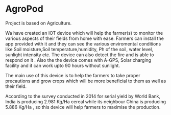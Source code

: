 # AgroPod

Project is based on Agriculture.

Wa have created an IOT device which will help the farmer(s) to monitor the various aspects of their fields from home with ease. Farmers can install the app provided with it and they can see the various enviromental conditions like Soil moisture,Soil temperature,humidity, Ph of the soil, water level, sunlight intensity etc.
The device can also detect the fire and is able to respond on it . Also the the device comes with A-GPS, Solar charging facility and it can work upto 90 hours without sunlight.

The main use of this device is to help the farmers to take proper precautions and grow crops which will be more beneficial to them as well as their field.

According to the survey conducted in 2014 for serial yield by World Bank, India is producing 2.981 Kg/Ha  cereal while its neighbour China is producing 5.886 Kg/Ha , so this device will help farmers to maximise the production.
